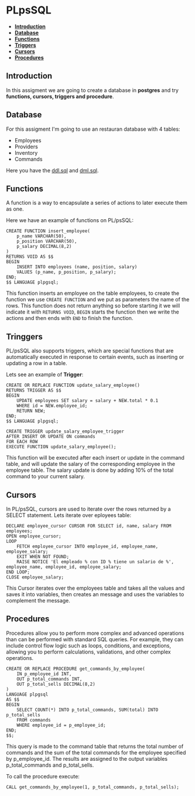 # PLpsSQL

* [**Introduction**](#Introduction)
* [**Database**](#Database)
* [**Functions**](#Functions)
* [**Triggers**](#Triggers)
* [**Cursors**](#Cursors)
* [**Procedures**](#Procedures)

## Introduction

In this assigment we are going to create a database in **postgres** and try **functions, cursors, triggers and procedure**.

## Database

For this assigment I'm going to use an restauran database with 4 tables:

- Employees
- Providers
- Inventory
- Commands

Here you have the [ddl.sql](https://github.com/FranN2442/PLpsSQL/blob/master/ddl.sql) and [dml.sql](https://github.com/FranN2442/PLpsSQL/blob/master/dml.sql).

## Functions

A function is a way to encapsulate a series of actions to later execute them as one.

Here we have an example of functions on PL/psSQL:

```
CREATE FUNCTION insert_employee(
    p_name VARCHAR(50),
    p_position VARCHAR(50),
    p_salary DECIMAL(8,2)
)
RETURNS VOID AS $$
BEGIN
    INSERT INTO employees (name, position, salary)
    VALUES (p_name, p_position, p_salary);
END;
$$ LANGUAGE plpgsql;
```

This function inserts an employee on the table employees, to create the function we use ``` CREATE FUNCTION ``` and we put as parameters the name of the rows.
This function does not return anything so before starting it we will indicate it with ``` RETURNS VOID ```, ``` BEGIN ``` starts the function then we write the actions and then ends with ``` END ``` to finish the function.

## Tringgers

PL/psSQL also supports triggers, which are special functions that are automatically executed in response to certain events, such as inserting or updating a row in a table.

Lets see an example of **Trigger**:

```
CREATE OR REPLACE FUNCTION update_salary_employee()
RETURNS TRIGGER AS $$
BEGIN
    UPDATE employees SET salary = salary + NEW.total * 0.1
    WHERE id = NEW.employee_id;
    RETURN NEW;
END;
$$ LANGUAGE plpgsql;

CREATE TRIGGER update_salary_employee_trigger
AFTER INSERT OR UPDATE ON commands
FOR EACH ROW
EXECUTE FUNCTION update_salary_employee();
```

This function will be executed after each insert or update in the command table, and will update the salary of the corresponding employee in the employee table. The salary update is done by adding 10% of the total command to your current salary.

## Cursors

In PL/psSQL, cursors are used to iterate over the rows returned by a SELECT statement. Lets iterate over eployees table:

```
DECLARE employee_cursor CURSOR FOR SELECT id, name, salary FROM employees;
OPEN employee_cursor;
LOOP
    FETCH employee_cursor INTO employee_id, employee_name, employee_salary;
    EXIT WHEN NOT FOUND;
    RAISE NOTICE 'El empleado % con ID % tiene un salario de %', employee_name, employee_id, employee_salary;
END LOOP;
CLOSE employee_salary;
```

This Cursor iterates over the employees table and takes all the values and saves it into variables, then creates an message and uses the variables to complement the message.

## Procedures

Procedures allow you to perform more complex and advanced operations than can be performed with standard SQL queries. For example, they can include control flow logic such as loops, conditions, and exceptions, allowing you to perform calculations, validations, and other complex operations.

```
CREATE OR REPLACE PROCEDURE get_commands_by_employee(
    IN p_employee_id INT,
    OUT p_total_commands INT,
    OUT p_total_sells DECIMAL(8,2)
)
LANGUAGE plpgsql
AS $$
BEGIN
    SELECT COUNT(*) INTO p_total_commands, SUM(total) INTO p_total_sells
    FROM commands
    WHERE employee_id = p_employee_id;
END;
$$;
```

This query is made to the command table that returns the total number of commands and the sum of the total commands for the employee specified by p_employee_id. The results are assigned to the output variables p_total_commands and p_total_sells.

To call the procedure execute:

```
CALL get_commands_by_employee(1, p_total_commands, p_total_sells);
```





